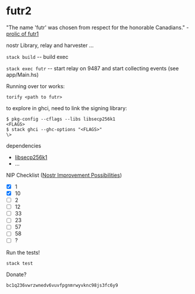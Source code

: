# futr2

"The name 'futr' was chosen from respect for the honorable Canadians." - [prolic of futr1](https://github.com/prolic/futr)

nostr Library, relay and harvester ...  

`stack build` -- build exec

`stack exec futr`  -- start relay on 9487 and start collecting events (see app/Main.hs)

Running over tor works: 

`torify <path to futr>`


to explore in ghci, need to link the signing library: 
```
$ pkg-config --cflags --libs libsecp256k1
<FLAGS>
$ stack ghci --ghc-options "<FLAGS>"
\> 
```

dependencies 
- [libsecp256k1](https://github.com/bitcoin-core/secp256k1#building-with-autotools)
- ...

NIP Checklist ([Nostr Improvement Possibilities](https://github.com/nostr-protocol/nips))
- [x] 1
- [x] 10
- [ ] 2
- [ ] 12
- [ ] 33
- [ ] 23
- [ ] 57
- [ ] 58
- [ ] ?

Run the tests!

`stack test` 

Donate? 

`bc1q236vwrzwnedv6vuvfpgnmrwyvknc98js3fc6y9`


